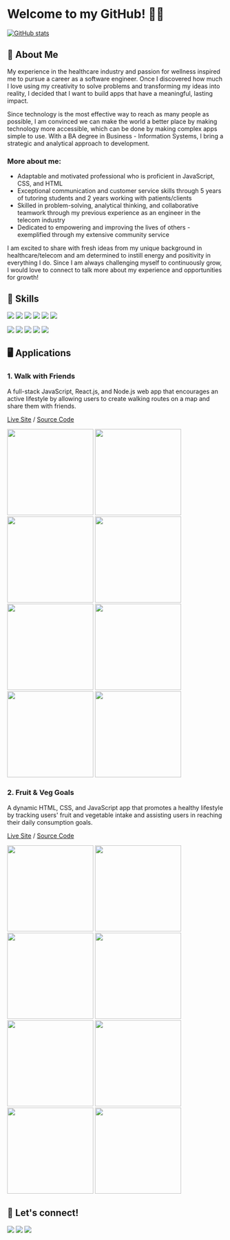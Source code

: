 # Welcome to my GitHub! 👋😄

[![GitHub stats](https://github-readme-stats.vercel.app/api?username=angelsleung&hide=stars,contribs&show_icons=true&theme=buefy)](https://github.com/anuraghazra/github-readme-stats)

## 💁‍ About Me
My experience in the healthcare industry and passion for wellness inspired me to pursue a career as a software engineer. Once I discovered how much I love using my creativity to solve problems and transforming my ideas into reality, I decided that I want to build apps that have a meaningful, lasting impact.

Since technology is the most effective way to reach as many people as possible, I am convinced we can make the world a better place by making technology more accessible, which can be done by making complex apps simple to use. With a BA degree in Business - Information Systems, I bring a strategic and analytical approach to development.

### More about me:
- Adaptable and motivated professional who is proficient in JavaScript, CSS, and HTML
- Exceptional communication and customer service skills through 5 years of tutoring students and 2 years working with patients/clients
- Skilled in problem-solving, analytical thinking, and collaborative teamwork through my previous experience as an engineer in the telecom industry
- Dedicated to empowering and improving the lives of others - exemplified through my extensive community service

I am excited to share with fresh ideas from my unique background in healthcare/telecom and am determined to instill energy and positivity in everything I do. Since I am always challenging myself to continuously grow, I would love to connect to talk more about my experience and opportunities for growth! 

## 🚀 Skills
<a href="https://github.com/angelsleung"><img src="https://img.shields.io/badge/JavaScript-F7DF1E?style=for-the-badge&logo=javascript&logoColor=black" /></a> <a href="https://github.com/angelsleung"><img src="https://img.shields.io/badge/CSS3-1572B6?style=for-the-badge&logo=css3&logoColor=white" /></a> <a href="https://github.com/angelsleung"><img src="https://img.shields.io/badge/HTML5-E34F26?style=for-the-badge&logo=html5&logoColor=white" /></a> <a href="https://github.com/angelsleung"><img src="https://img.shields.io/badge/React-20232A?style=for-the-badge&logo=react&logoColor=61DAFB" /></a> <a href="https://github.com/angelsleung"><img src="https://img.shields.io/badge/Node.js-43853D?style=for-the-badge&logo=node.js&logoColor=white" /></a> <a href="https://github.com/angelsleung"><img src="https://img.shields.io/badge/Express.js-404D59?style=for-the-badge&logo=express&logoColor=white" /></a>

<a href="https://github.com/angelsleung"><img src="https://img.shields.io/badge/PostgreSQL-316192?style=for-the-badge&logo=postgresql&logoColor=white" /></a> <a href="https://github.com/angelsleung"><img src="https://img.shields.io/badge/Git-F05032?style=for-the-badge&logo=git&logoColor=white" /></a> <a href="https://github.com/angelsleung"><img src="https://img.shields.io/badge/GitHub-100000?style=for-the-badge&logo=github&logoColor=white" /></a> <a href="https://github.com/angelsleung"><img src="https://img.shields.io/badge/Visual_Studio_Code-0078D4?style=for-the-badge&logo=visual%20studio%20code&logoColor=white" /></a> <a href="https://github.com/angelsleung"><img src="https://img.shields.io/badge/npm-CB3837?style=for-the-badge&logo=npm&logoColor=white" /></a>
  

## 🖥️ Applications

### 1. Walk with Friends

A full-stack JavaScript, React.js, and Node.js web app that encourages an active lifestyle by allowing users to create walking routes on a map and share them with friends.

[Live Site](http://walk-with-friends-app.herokuapp.com) / [Source Code](https://github.com/angelsleung/walk-with-friends)

<a href="http://walk-with-friends-app.herokuapp.com"><img src="https://user-images.githubusercontent.com/65578254/115622281-7cfd9400-a2ac-11eb-84ed-b1d381b6ecf8.png" width="200px"></a> <a href="http://walk-with-friends-app.herokuapp.com"><img src="https://user-images.githubusercontent.com/65578254/115622338-91419100-a2ac-11eb-8195-501eebb48e69.png" width="200px"></a> <a href="http://walk-with-friends-app.herokuapp.com"><img src="https://user-images.githubusercontent.com/65578254/115622916-5724bf00-a2ad-11eb-81cd-fdd6ccd535af.png" width="200px"></a> <a href="http://walk-with-friends-app.herokuapp.com"><img src="https://user-images.githubusercontent.com/65578254/115623093-96eba680-a2ad-11eb-89b9-ef688f3ca52c.png" width="200px"></a> <a href="http://walk-with-friends-app.herokuapp.com"><img src="https://user-images.githubusercontent.com/65578254/115623272-d2867080-a2ad-11eb-88e2-af457e77a79f.png" width="200px"></a> <a href="http://walk-with-friends-app.herokuapp.com"><img src="https://user-images.githubusercontent.com/65578254/115624055-eda5b000-a2ae-11eb-84a0-33d1d4c3ffaa.png" width="200px"></a> <a href="http://walk-with-friends-app.herokuapp.com"><img src="https://user-images.githubusercontent.com/65578254/115623959-c4851f80-a2ae-11eb-81df-c9a300e9774b.png" width="200px"></a> <a href="http://walk-with-friends-app.herokuapp.com"><img src="https://user-images.githubusercontent.com/65578254/115624586-b71c6500-a2af-11eb-91e1-52ebb9c19ad0.png" width="200px"></a>


### 2. Fruit & Veg Goals
A dynamic HTML, CSS, and JavaScript app that promotes a healthy lifestyle by tracking users' fruit and vegetable intake and assisting users in reaching their daily consumption goals.

[Live Site](https://angelsleung.github.io/fruit-and-veg-goals) / [Source Code](https://github.com/angelsleung/fruit-and-veg-goals)

<a href="https://angelsleung.github.io/fruit-and-veg-goals"><img src="https://user-images.githubusercontent.com/65578254/115626637-a4eff600-a2b2-11eb-9ed0-a7eb96e186ff.png" width="200px"></a> <a href="https://angelsleung.github.io/fruit-and-veg-goals"><img src="https://user-images.githubusercontent.com/65578254/115626691-b33e1200-a2b2-11eb-892f-032be886e74f.png" width="200px"></a> <a href="https://angelsleung.github.io/fruit-and-veg-goals"><img src="https://user-images.githubusercontent.com/65578254/115626730-be913d80-a2b2-11eb-9ce5-f3e0dac8639f.png" width="200px"></a> <a href="https://angelsleung.github.io/fruit-and-veg-goals"><img src="https://user-images.githubusercontent.com/65578254/115626862-ef717280-a2b2-11eb-8eb1-d7651fe41b61.png" width="200px"></a> <a href="https://angelsleung.github.io/fruit-and-veg-goals"><img src="https://user-images.githubusercontent.com/65578254/115626988-22b40180-a2b3-11eb-82e6-5bd8017a2a3e.png" width="200px"></a> <a href="https://angelsleung.github.io/fruit-and-veg-goals"><img src="https://user-images.githubusercontent.com/65578254/115627295-9c4bef80-a2b3-11eb-9df5-8f0d935a5dc1.png" width="200px"></a> <a href="https://angelsleung.github.io/fruit-and-veg-goals"><img src="https://user-images.githubusercontent.com/65578254/115627037-35c6d180-a2b3-11eb-9717-3f06ff7cc634.png" width="200px"></a> <a href="https://angelsleung.github.io/fruit-and-veg-goals"><img src="https://user-images.githubusercontent.com/65578254/115627070-4119fd00-a2b3-11eb-9783-8f6a074d353e.png" width="200px"></a>



## 📱 Let's connect!
<a href="https://www.linkedin.com/in/angelsleung/"><img src="https://img.shields.io/badge/LinkedIn-0077B5?style=for-the-badge&logo=linkedin&logoColor=white" /></a> <a href="mailto:asleung8@uw.edu/"><img src="https://img.shields.io/badge/Email-D14836?style=for-the-badge&logo=gmail&logoColor=white" /></a> <a href="https://drive.google.com/file/d/1vyTYavRzYYya6aKYxeiDM3KNL2iy3AlI/view?usp=sharing"><img src="https://img.shields.io/badge/Resume-4285F4?style=for-the-badge&logo=google-drive&logoColor=white" /></a>
<!--
**angelsleung/angelsleung** is a ✨ _special_ ✨ repository because its `README.md` (this file) appears on your GitHub profile.



Here are some ideas to get you started:

- 🔭 I’m currently working on ...
- 🌱 I’m currently learning ...
- 👯 I’m looking to collaborate on ...
- 🤔 I’m looking for help with ...
- 💬 Ask me about ...
- 📫 How to reach me: ...
- 😄 Pronouns: ...
- ⚡ Fun fact: ...
-->
